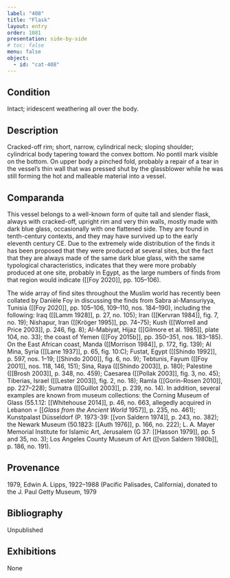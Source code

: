 ```yaml
---
label: "408"
title: "Flask"
layout: entry
order: 1081
presentation: side-by-side
# toc: false
menu: false
object:
  - id: "cat-408"
---
```


## Condition

Intact; iridescent weathering all over the body.

## Description

Cracked-off rim; short, narrow, cylindrical neck; sloping shoulder; cylindrical body tapering toward the convex bottom. No pontil mark visible on the bottom. On upper body a pinched fold, probably a repair of a tear in the vessel’s thin wall that was pressed shut by the glassblower while he was still forming the hot and malleable material into a vessel.

## Comparanda

This vessel belongs to a well-known form of quite tall and slender flask, always with cracked-off, upright rim and very thin walls, mostly made with dark blue glass, occasionally with one flattened side. They are found in tenth-century contexts, and they may have survived up to the early eleventh century CE. Due to the extremely wide distribution of the finds it has been proposed that they were produced at several sites, but the fact that they are always made of the same dark blue glass, with the same typological characteristics, indicates that they were more probably produced at one site, probably in Egypt, as the large numbers of finds from that region would indicate ([[Foy 2020]], pp. 105–106).

The wide array of find sites throughout the Muslim world has recently been collated by Danièle Foy in discussing the finds from Sabra al-Mansuriyya, Tunisia ([[Foy 2020]], pp. 105–106, 109–110, nos. 184–190), including the following: Iraq ([[Lamm 1928]], p. 27, no. 105); Iran ([[Kervran 1984]], fig. 7, no. 19); Nishapur, Iran ([[Kröger 1995]], pp. 74–75); Kush ([[Worrell and Price 2003]], p. 246, fig. 8); Al-Mabiyat, Hijaz ([[Gilmore et al. 1985]], plate 104, no. 33); the coast of Yemen ([[Foy 2015b]], pp. 350–351, nos. 183–185). On the East African coast, Manda ([[Morrison 1984]], p. 172, fig. 139); Al Mina, Syria ([[Lane 1937]], p. 65, fig. 10:C); Fustat, Egypt ([[Shindo 1992]], p. 597, nos. 1–19; [[Shindo 2000]], fig. 6, no. 9); Tebtunis, Fayum ([[Foy 2001]], nos. 118, 146, 151); Sina, Raya ([[Shindo 2003]], p. 180); Palestine ([[Brosh 2003]], p. 348, no. 459); Caesarea ([[Pollak 2003]], fig. 3, no. 45); Tiberias, Israel ([[Lester 2003]], fig. 2, no. 18); Ramla ([[Gorin-Rosen 2010]], pp. 227–228); Sumatra ([[Guillot 2003]], p. 239, no. 14). In addition, several examples are known from museum collections: the Corning Museum of Glass (55.1.12: [[Whitehouse 2014]], p. 46, no. 663, allegedly acquired in Lebanon = [[*Glass from the Ancient World* 1957]], p. 235, no. 461); Kunstpalast Düsseldorf (P. 1973-39: [[von Saldern 1974]], p. 243, no. 382); the Newark Museum (50.1823: [[Auth 1976]], p. 166, no. 222); L. A. Mayer Memorial Institute for Islamic Art, Jerusalem (G 37: [[Hasson 1979]], pp. 5 and 35, no. 3); Los Angeles County Museum of Art ([[von Saldern 1980b]], p. 186, no. 191).

## Provenance

1979, Edwin A. Lipps, 1922–1988 (Pacific Palisades, California), donated to the J. Paul Getty Museum, 1979

## Bibliography

Unpublished

## Exhibitions

None
